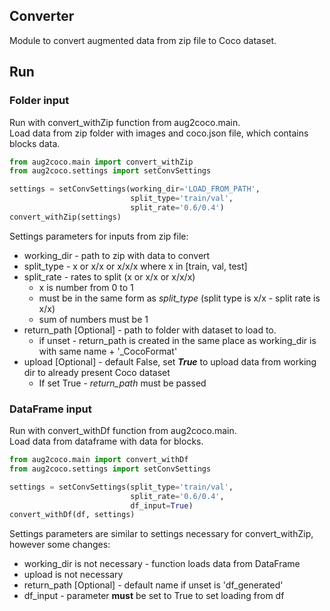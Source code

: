 ## Converter 

Module to convert augmented data from zip file to Coco dataset.

## Run 

### Folder input
Run with convert_withZip function from aug2coco.main.     
Load data from zip folder with images and coco.json file, which contains blocks data.

```python
from aug2coco.main import convert_withZip
from aug2coco.settings import setConvSettings

settings = setConvSettings(working_dir='LOAD_FROM_PATH', 
                           split_type='train/val', 
                           split_rate='0.6/0.4')
convert_withZip(settings)
```

Settings parameters for inputs from zip file:
* working_dir - path to zip with data to convert
* split_type - x or x/x or x/x/x where x in [train, val, test]
* split_rate - rates to split (x or x/x or x/x/x)
    * x is number from 0 to 1
    * must be in the same form as *split_type* (split type is x/x - split rate is x/x)
    * sum of numbers must be 1
* return_path [Optional] - path to folder with dataset to load to.
    * if unset - return_path is created in the same place as working_dir is with same name + '_CocoFormat' 
* upload [Optional] - default False, set ***True*** to upload data from working dir to already present Coco dataset 
    * If set True - *return_path* must be passed

### DataFrame input
Run with convert_withDf function from aug2coco.main.     
Load data from dataframe with data for blocks.

```python
from aug2coco.main import convert_withDf
from aug2coco.settings import setConvSettings

settings = setConvSettings(split_type='train/val', 
                           split_rate='0.6/0.4',
                           df_input=True)
convert_withDf(df, settings)
```

Settings parameters are similar to settings necessary for convert_withZip, however some changes:
* working_dir is not necessary - function loads data from DataFrame
* upload is not necessary 
* return_path [Optional] - default name if unset is 'df_generated'
* df_input - parameter **must** be set to True to set loading from df

     

